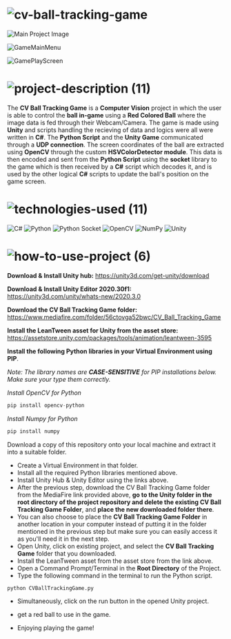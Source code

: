 <!-- Project Title -->
# ![cv-ball-tracking-game](https://user-images.githubusercontent.com/95453430/161440799-106b786a-70ec-4dd1-b87f-53232e0b4e32.svg)

<!-- Project Images -->
![Main Project Image](https://user-images.githubusercontent.com/95453430/162502552-b5c57946-f457-4bcc-8fff-62fb372bbdc8.png)

![GameMainMenu](https://user-images.githubusercontent.com/95453430/161451448-f93d9f67-8726-4fb0-b03c-e0d341833a3b.png)

![GamePlayScreen](https://user-images.githubusercontent.com/95453430/161451492-6c939b7b-090e-49b6-88aa-bb9e68d91c90.png)

<!-- Project Description -->
# ![project-description (11)](https://user-images.githubusercontent.com/95453430/161440805-8d37a946-8b44-46e3-a7a5-6b785e5fcce3.svg)

The **CV Ball Tracking Game** is a **Computer Vision** project in which the user is able to control the **ball in-game** using a **Red Colored Ball** where the image data is fed through their Webcam/Camera. The game is made using **Unity** and scripts handling the recieving of data and logics were all were written in **C#**. The **Python Script** and the **Unity Game** communicated through a **UDP connection**. The screen coordinates of the ball are extracted using **OpenCV** through the custom **HSVColorDetector module**. This data is then encoded and sent from the **Python Script** using the **socket** library to the game which is then received by a **C#** script which decodes it, and is used by the other logical **C#** scripts to update the ball's position on the game screen.

<!-- Project Tech-Stack -->
# ![technologies-used (11)](https://user-images.githubusercontent.com/95453430/161440810-a43d9988-a19b-4c9d-a595-5f096f127d05.svg)

![C#](https://img.shields.io/badge/c%20Sharp-%2300599C.svg?style=for-the-badge&logo=csharp&logoColor=99CC00)
![Python](https://img.shields.io/badge/python-3670A0?style=for-the-badge&logo=python&logoColor=ffdd54)
![Python Socket](https://img.shields.io/badge/socket-3670A0?style=for-the-badge&logo=python&logoColor=ffdd54)
![OpenCV](https://img.shields.io/badge/opencv-5C3EE8?style=for-the-badge&logo=opencv&logoColor=white)
![NumPy](https://img.shields.io/badge/numpy-%23013243.svg?style=for-the-badge&logo=numpy&logoColor=white)
![Unity](https://img.shields.io/badge/unity-000000?style=for-the-badge&logo=unity&logoColor=FFFFFF)

<!-- How To Use Project -->
# ![how-to-use-project (6)](https://user-images.githubusercontent.com/95453430/161440811-26edcf11-1238-4348-8ecb-065a18f860ce.svg)

**Download & Install Unity hub:**
https://unity3d.com/get-unity/download

**Download & Install Unity Editor 2020.30f1:**
https://unity3d.com/unity/whats-new/2020.3.0

**Download the CV Ball Tracking Game folder:**
https://www.mediafire.com/folder/56ctovga52bwc/CV_Ball_Tracking_Game

**Install the LeanTween asset for Unity from the asset store:**
https://assetstore.unity.com/packages/tools/animation/leantween-3595

**Install the following Python libraries in your Virtual Environment using PIP**.

*Note: The library names are **CASE-SENSITIVE** for PIP installations below. Make sure your type them correctly.*

*Install OpenCV for Python*
```Python
pip install opencv-python
```

*Install Numpy for Python*
```Python
pip install numpy
```
Download a copy of this repository onto your local machine and extract it into a suitable folder.
- Create a Virtual Environment in that folder.
- Install all the required Python libraries mentioned above.
- Install Unity Hub & Unity Editor using the links above.
- After the previous step, download the CV Ball Tracking Game folder from the MediaFire link provided above, **go to the Unity folder in the root directory of the project repository and delete the existing CV Ball Tracking Game Folder**, and **place the new downloaded folder there**.
- You can also choose to place the **CV Ball Tracking Game Folder** in another location in your computer instead of putting it in the folder mentioned in the previous step but make sure you can easily access it as you'll need it in the next step.
- Open Unity, click on existing project, and select the **CV Ball Tracking Game** folder that you downloaded.
- Install the LeanTween asset from the asset store from the link above.
- Open a Command Prompt/Terminal in the **Root Directory** of the Project.
- Type the following command in the terminal to run the Python script.
```Python
python CVBallTrackingGame.py
```
- Simultaneously, click on the run button in the opened Unity project.
- get a red ball to use in the game.

- Enjoying playing the game!
